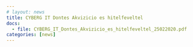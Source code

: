 ```yaml
---
# layout: news
title: CYBERG IT Dontes Akvizicio es hitelfeveltel
docs:
  - file: CYBERG_IT_Dontes_Akvizicio_es_hitelfeveltel_25022020.pdf
categories: [news]
---
```

